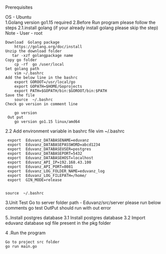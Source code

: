  Prerequisites 

 OS - Ubuntu  
1.Golang version go1.15 required
2.Before Run program please follow the steps
2.1.install golang  (if your already install golang please skip the step)
    Note  - User - root
   
    Download  Golang package 
		https://golang.org/doc/install
	Unzip the download folder 
   	   tar -xzf golangpackage name 
	Copy go folder 
		cp -rf  go /user/local
	Set golang path 
 		vim ~/.bashrc
	Add the below line in the bashrc 
		export GOROOT=/usr/local/go
		export GOPATH=$HOME/Goprojects
		export PATH=$GOPATH/bin:$GOROOT/bin:$PATH
	Save the file
		source  ~/.bashrc
	Check go version in comment line
		
		go version 
	 Out put 
		go version go1.15 linux/amd64

 2.2 Add environment variable in bashrc file 
    vim ~/.bashrc

	 export  Eduvanz_DATABASENAME=eduvanz
	 export  Eduvanz_DATABASEPASSWORD=abcd1234
	 export  Eduvanz_DATABASEUSER=postgres
	 export  Eduvanz_DATABASEPORT=5432
	 export  Eduvanz_DATABASEHOST=localhost
	 export  Eduvanz_API_IP=192.168.43.100
	 export  Eduvanz_API_PORT=8081
	 export  Eduvanz_LOG_FOLDER_NAME=eduvanz_log
	 export  Eduvanz_LOG_FILEPATH=/home/
	 export  GIN_MODE=release

	
	source  ~/.bashrc

3.Unit Test
   Go to server folder 
     path - Eduvanz/src/server 
     please run below comments 
      go test
     OutPut should run with out error  
       
	
5..Install postgres database 
 	3.1 Install postgres database 
 	3.2 Import eduvanz database 
 		 sql file present in the pkg folder

4 .Run the program  
    
    Go to project src folder 
    go run main.go
 
 

